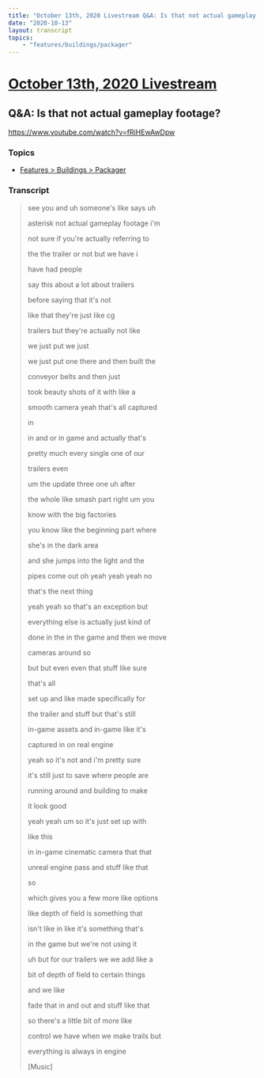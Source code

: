 ```yaml
---
title: "October 13th, 2020 Livestream Q&A: Is that not actual gameplay footage?"
date: "2020-10-13"
layout: transcript
topics:
    - "features/buildings/packager"
---
```

# [October 13th, 2020 Livestream](../2020-10-13.md)
## Q&A: Is that not actual gameplay footage?
https://www.youtube.com/watch?v=fRiHEwAwDpw

### Topics
* [Features > Buildings > Packager](../topics/features/buildings/packager.md)

### Transcript

> see you and uh someone's like says uh
> 
> asterisk not actual gameplay footage i'm
> 
> not sure if you're actually referring to
> 
> the the trailer or not but we have i
> 
> have had people
> 
> say this about a lot about trailers
> 
> before saying that it's not
> 
> like that they're just like cg
> 
> trailers but they're actually not like
> 
> we just put we just
> 
> we just put one there and then built the
> 
> conveyor belts and then just
> 
> took beauty shots of it with like a
> 
> smooth camera yeah that's all captured
> 
> in
> 
> in and or in game and actually that's
> 
> pretty much every single one of our
> 
> trailers even
> 
> um the update three one uh after
> 
> the whole like smash part right um you
> 
> know with the big factories
> 
> you know like the beginning part where
> 
> she's in the dark area
> 
> and she jumps into the light and the
> 
> pipes come out oh yeah yeah yeah no
> 
> that's the next thing
> 
> yeah yeah so that's an exception but
> 
> everything else is actually just kind of
> 
> done in the in the game and then we move
> 
> cameras around so
> 
> but but even even that stuff like sure
> 
> that's all
> 
> set up and like made specifically for
> 
> the trailer and stuff but that's still
> 
> in-game assets and in-game like it's
> 
> captured in on real engine
> 
> yeah so it's not and i'm pretty sure
> 
> it's still just to save where people are
> 
> running around and building to make
> 
> it look good
> 
> yeah yeah um so it's just set up with
> 
> like this
> 
> in in-game cinematic camera that that
> 
> unreal engine pass and stuff like that
> 
> so
> 
> which gives you a few more like options
> 
> like depth of field is something that
> 
> isn't like in like it's something that's
> 
> in the game but we're not using it
> 
> uh but for our trailers we we add like a
> 
> bit of depth of field to certain things
> 
> and we like
> 
> fade that in and out and stuff like that
> 
> so there's a little bit of more like
> 
> control we have when we make trails but
> 
> everything is always in engine
> 
> [Music]
> 
